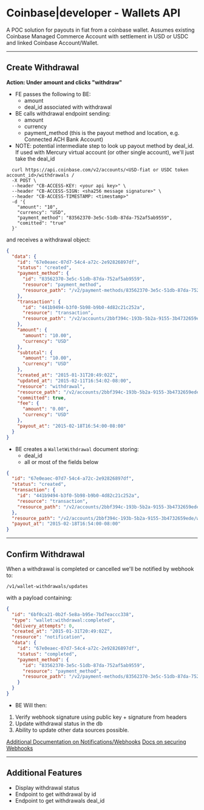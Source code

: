 # Coinbase|developer - Wallets API

A POC solution for payouts in fiat from a coinbase wallet.
Assumes existing Coinbase Managed Commerce Account with settlement in USD or USDC and linked Coinbase Account/Wallet.

---

## Create Withdrawal

**Action: Under amount and clicks "withdraw"**

- FE passes the following to BE:
  - amount
  - deal_id associated with withdrawal
- BE calls withdrawal endpoint sending:
  - amount
  - currency
  - payment_method (this is the payout method and location, e.g. Connected ACH Bank Account)
- NOTE: potential intermediate step to look up payout method by deal_id. If used with Mercury virtual account (or other single account), we'll just take the deal_id

```
  curl https://api.coinbase.com/v2/accounts/<USD-fiat or USDC token account_id>/withdrawals /
  -X POST \
  --header "CB-ACCESS-KEY: <your api key>" \
  --header "CB-ACCESS-SIGN: <sha256 message signature>" \
  --header "CB-ACCESS-TIMESTAMP: <timestamp>"
  -d '{
    "amount": "10",
    "currency": "USD",
    "payment_method": "83562370-3e5c-51db-87da-752af5ab9559",
    "comitted": "true"
  }'
```

and receives a withdrawal object:

```json
{
  "data": {
    "id": "67e0eaec-07d7-54c4-a72c-2e92826897df",
    "status": "created",
    "payment_method": {
      "id": "83562370-3e5c-51db-87da-752af5ab9559",
      "resource": "payment_method",
      "resource_path": "/v2/payment-methods/83562370-3e5c-51db-87da-752af5ab9559"
    },
    "transaction": {
      "id": "441b9494-b3f0-5b98-b9b0-4d82c21c252a",
      "resource": "transaction",
      "resource_path": "/v2/accounts/2bbf394c-193b-5b2a-9155-3b4732659ede/transactions/441b9494-b3f0-5b98-b9b0-4d82c21c252a"
    },
    "amount": {
      "amount": "10.00",
      "currency": "USD"
    },
    "subtotal": {
      "amount": "10.00",
      "currency": "USD"
    },
    "created_at": "2015-01-31T20:49:02Z",
    "updated_at": "2015-02-11T16:54:02-08:00",
    "resource": "withdrawal",
    "resource_path": "/v2/accounts/2bbf394c-193b-5b2a-9155-3b4732659ede/withdrawals/67e0eaec-07d7-54c4-a72c-2e92826897df",
    "committed": true,
    "fee": {
      "amount": "0.00",
      "currency": "USD"
    },
    "payout_at": "2015-02-18T16:54:00-08:00"
  }
}
```

- BE creates a `WalletWithdrawal` document storing:
  - deal_id
  - all or most of the fields below

```json
{
  "id": "67e0eaec-07d7-54c4-a72c-2e92826897df",
  "status": "created",
  "transaction": {
    "id": "441b9494-b3f0-5b98-b9b0-4d82c21c252a",
    "resource": "transaction",
    "resource_path": "/v2/accounts/2bbf394c-193b-5b2a-9155-3b4732659ede/transactions/441b9494-b3f0-5b98-b9b0-4d82c21c252a"
  },
  "resource_path": "/v2/accounts/2bbf394c-193b-5b2a-9155-3b4732659ede/withdrawals/67e0eaec-07d7-54c4-a72c-2e92826897df",
  "payout_at": "2015-02-18T16:54:00-08:00"
}
```

---

## Confirm Withdrawal

When a withdrawal is completed or cancelled we'll be notified by webhook to:

`/v1/wallet-withdrawals/updates`

with a payload containing:

```JSON
{
  "id": "6bf0ca21-0b2f-5e8a-b95e-7bd7eaccc338",
  "type": "wallet:withdrawal:completed",
  "delivery_attempts": 0,
  "created_at": "2015-01-31T20:49:02Z",
  "resource": "notification",
  "data": {
    "id": "67e0eaec-07d7-54c4-a72c-2e92826897df",
    "status": "completed",
    "payment_method": {
      "id": "83562370-3e5c-51db-87da-752af5ab9559",
      "resource": "payment_method",
      "resource_path": "/v2/payment-methods/83562370-3e5c-51db-87da-752af5ab9559"
    }
  }
}
```

- BE Will then: 

1. Verify webhook signature using public key + signature from headers
2. Update withdrawal status in the db
3. Ability to update other data sources possible.

[Additional Documentation on Notifications/Webhooks](https://developers.coinbase.com/api/v2#notification-resource)
[Docs on securing Webhooks](https://docs.cloud.coinbase.com/sign-in-with-coinbase/docs/notifications#setting-up-notifications)

---

## Additional Features

- Display withdrawal status
- Endpoint to get withdrawal by id
- Endpoint to get withdrawals deal_id
